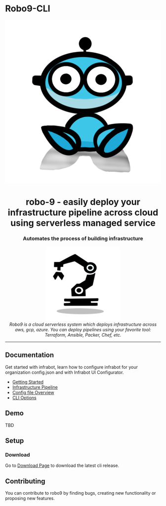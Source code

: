 # Robo9-CLI



<p align="center">
  <img src="assets/images/space-bot-blue-png.png" alt="robotcli-logo" />
</p>

<h1 align="center">robo-9 - easily deploy your infrastructure pipeline across cloud using serverless managed service</h1>
<h3 align="center"> Automates the process of building infrastructure
</h3>
<p align="center">
  <img src="assets/images/controller-img.png" alt="robotcli-logo" width="240px" height="240px" />
  <br>
  <i>Robo9 is a cloud serverless system which deploys infrastructure across aws, gcp, azure. You can deploy pipelines using your favorite tool: Terraform, Ansible, Packer, Chef, etc.</i>
  <br>
</p>


<hr>

## Documentation

Get started with infrabot, learn how to configure infrabot for your organization config.json and with Infrabot UI Configurator.

- [Getting Started][quickstart]
- [Infrastructure Pipeline][infrapipeline]
- [Config file Overview][configoverview]
- [CLI Options][cli]

## Demo

TBD

## Setup


### Download
Go to [Download Page][downloadcli] to download the latest cli release.

## Contributing
You can contribute to robo9 by finding bugs, creating new functionality or proposing new features.


[quickstart]: https://www.google.ca/
[infrapipeline]: https://www.google.ca/
[configoverview]: https://www.google.ca/
[cli]: https://www.google.ca/
[downloadcli]: https://www.google.ca/